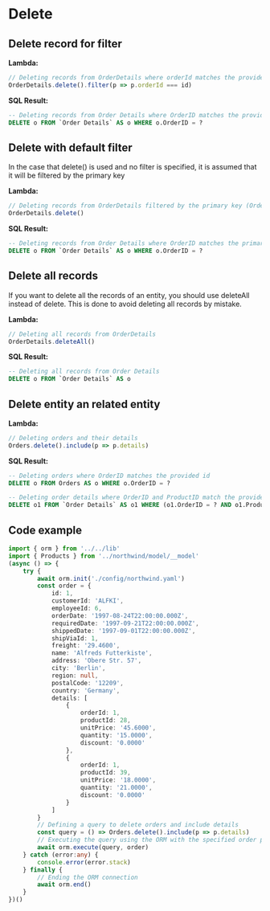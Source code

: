 # Delete

## Delete record for filter

**Lambda:**

```Typescript
// Deleting records from OrderDetails where orderId matches the provided id
OrderDetails.delete().filter(p => p.orderId === id)
```

**SQL Result:**

```sql
-- Deleting records from Order Details where OrderID matches the provided id
DELETE o FROM `Order Details` AS o WHERE o.OrderID = ?
```

## Delete with default filter

In the case that delete() is used and no filter is specified, it is assumed that it will be filtered by the primary key

**Lambda:**

```Typescript
// Deleting records from OrderDetails filtered by the primary key (OrderID)
OrderDetails.delete()
```

**SQL Result:**

```sql
-- Deleting records from Order Details where OrderID matches the primary key
DELETE o FROM `Order Details` AS o WHERE o.OrderID = ?
```

## Delete all records

If you want to delete all the records of an entity, you should use deleteAll instead of delete.
This is done to avoid deleting all records by mistake.

**Lambda:**

```Typescript
// Deleting all records from OrderDetails
OrderDetails.deleteAll()
```

**SQL Result:**

```sql
-- Deleting all records from Order Details
DELETE o FROM `Order Details` AS o 
```

## Delete entity an related entity

**Lambda:**

```Typescript
// Deleting orders and their details
Orders.delete().include(p => p.details)
```

**SQL Result:**

```sql
-- Deleting orders where OrderID matches the provided id
DELETE o FROM Orders AS o WHERE o.OrderID = ? 

-- Deleting order details where OrderID and ProductID match the provided ids
DELETE o1 FROM `Order Details` AS o1 WHERE (o1.OrderID = ? AND o1.ProductID = ?)
```

## Code example

```Typescript
import { orm } from '../../lib'
import { Products } from '../northwind/model/__model'
(async () => {	
	try {		
		await orm.init('./config/northwind.yaml')
		const order = {
			id: 1,
			customerId: 'ALFKI',
			employeeId: 6,
			orderDate: '1997-08-24T22:00:00.000Z',
			requiredDate: '1997-09-21T22:00:00.000Z',
			shippedDate: '1997-09-01T22:00:00.000Z',
			shipViaId: 1,
			freight: '29.4600',
			name: 'Alfreds Futterkiste',
			address: 'Obere Str. 57',
			city: 'Berlin',
			region: null,
			postalCode: '12209',
			country: 'Germany',
			details: [
				{
					orderId: 1,
					productId: 28,
					unitPrice: '45.6000',
					quantity: '15.0000',
					discount: '0.0000'
				},
				{
					orderId: 1,
					productId: 39,
					unitPrice: '18.0000',
					quantity: '21.0000',
					discount: '0.0000'
				}
			]
		}
		// Defining a query to delete orders and include details
		const query = () => Orders.delete().include(p => p.details)
		// Executing the query using the ORM with the specified order parameter
		await orm.execute(query, order)
	} catch (error:any) {
		console.error(error.stack)
	} finally {
		// Ending the ORM connection
		await orm.end()
	}
})()
```
